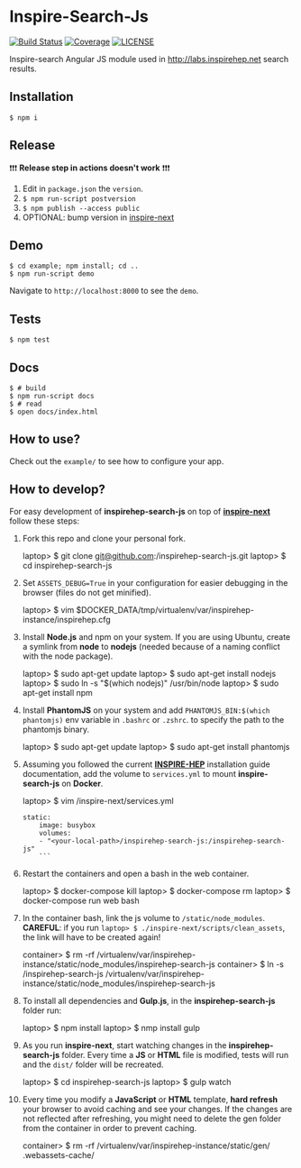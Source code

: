 Inspire-Search-Js
=================

[![Build Status](https://img.shields.io/travis/inspirehep/inspirehep-search-js.svg)](https://travis-ci.org/inspirehep/inspirehep-search-js)
[![Coverage](https://img.shields.io/coveralls/inspirehep/inspirehep-search-js.svg)](https://coveralls.io/r/inspirehep/inspirehep-search-js)
[![LICENSE](https://img.shields.io/github/license/inspirehep/inspirehep-search-js.svg)](https://github.com/inspirehep/inspirehep-search-js/blob/master/LICENSE)

Inspire-search Angular JS module used in http://labs.inspirehep.net search results.

Installation
------------

    $ npm i
    
Release
-------
❗❗❗ **Release step in actions doesn't work** ❗❗❗

1. Edit in `package.json` the `version`.
2. `$ npm run-script postversion`
3. `$ npm publish --access public`
4. OPTIONAL: bump version in [inspire-next](https://github.com/inspirehep/inspire-next/blob/9cfc78e3b541650412bec1432c87f8a6648a12a2/inspirehep/modules/search/bundles.py#L37)


Demo
----

    $ cd example; npm install; cd ..
    $ npm run-script demo

Navigate to `http://localhost:8000` to see the `demo`.

Tests
-----

    $ npm test

Docs
----

    $ # build
    $ npm run-script docs
    $ # read
    $ open docs/index.html
    
   


How to use?
-----------

Check out the `example/` to see how to configure your app.

How to develop?
--------------
For easy development of **inspirehep-search-js** on top of **[inspire-next](https://github.com/inspirehep/inspire-next)** follow these steps:

1) Fork this repo and clone your personal fork.


    laptop> $ git clone git@github.com:<username>/inspirehep-search-js.git
    laptop> $ cd inspirehep-search-js

2) Set `ASSETS_DEBUG=True` in your configuration for easier debugging in the browser (files do not get minified).


    laptop> $ vim $DOCKER_DATA/tmp/virtualenv/var/inspirehep-instance/inspirehep.cfg

3) Install **Node.js** and npm on your system. If you are using Ubuntu, create a symlink from **node** to **nodejs** (needed because of a naming conflict with the node package).


    laptop> $ sudo apt-get update
    laptop> $ sudo apt-get install nodejs
    laptop> $ sudo ln -s "$(which nodejs)" /usr/bin/node
    laptop> $ sudo apt-get install npm

4) Install **PhantomJS** on your system and add `PHANTOMJS_BIN:$(which phantomjs)` env variable in `.bashrc` or `.zshrc`. to specify the path to the phantomjs binary.


    laptop> $ sudo apt-get update
    laptop> $ sudo apt-get install phantomjs

5) Assuming you followed the current **[INSPIRE-HEP](http://inspirehep.readthedocs.io/en/latest/getting_started.html)** installation guide documentation, add the volume to `services.yml` to mount **inspire-search-js** on **Docker**.


    laptop> $ vim /inspire-next/services.yml


    ```
    static:
        image: busybox
        volumes:
        - "<your-local-path>/inspirehep-search-js:/inspirehep-search-js"
        ```

6) Restart the containers and open a bash in the web container.


    laptop> $ docker-compose kill
    laptop> $ docker-compose rm
    laptop> $ docker-compose run web bash

7)  In the container bash, link the js volume to `/static/node_modules`. **CAREFUL**: if you run `laptop> $ ./inspire-next/scripts/clean_assets`, the link will have to be created again!


    container> $ rm -rf /virtualenv/var/inspirehep-instance/static/node_modules/inspirehep-search-js
    container> $ ln -s /inspirehep-search-js /virtualenv/var/inspirehep-instance/static/node_modules/inspirehep-search-js

8) To install all dependencies and **Gulp.js**, in the **inspirehep-search-js** folder run:


    laptop> $ npm install 
    laptop> $ nmp install gulp

9) As you run **inspire-next**, start watching changes in the **inspirehep-search-js** folder. Every time a **JS** or **HTML** file is modified, tests will run and the `dist/` folder will be recreated.


    laptop> $ cd inspirehep-search-js
    laptop> $ gulp watch

10) Every time you modify a **JavaScript** or **HTML** template, **hard refresh** your browser to avoid caching and see your changes. If the changes are not reflected after refreshing, you might need to delete the gen folder from the container in order to prevent caching.


    container> $ rm -rf /virtualenv/var/inspirehep-instance/static/gen/ .webassets-cache/
